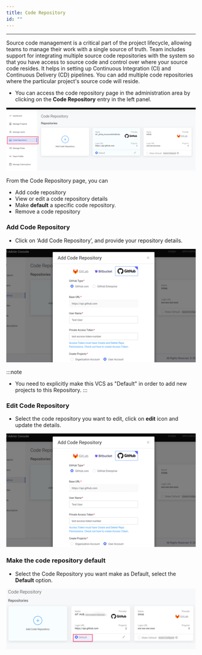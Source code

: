 ```yaml
---
title: Code Repository
id: ""
---
```

---

Source code management is a critical part of the project lifecycle, allowing teams to manage their work with a single source of truth. Team includes support for integrating multiple source code repositories with the system so that you have access to source code and control over where your source code resides. It helps in setting up Continuous Integration (CI) and Continuous Delivery (CD) pipelines. You can add multiple code repositories where the particular project's source code will reside.

-  You can access the code repository page in the administration area by clicking on the **Code Repository** entry in the left panel.

![Code Repository](/learn/assets/TeamCodeRepository.png)

From the Code Repository page, you can

-  Add code repository  
-  View or edit a code repository details  
-  Make **default** a specific code repository.
-  Remove a code repository   

### Add Code Repository

-  Click on ‘Add Code Repository’, and provide your repository details.

![Add Repository](/learn/assets/TeamAddVcsRep.png)   

:::note
-  You need to explicitly make this VCS as "Default" in order to add new projects to this Repository.
:::

### Edit Code Repository

-  Select the code repository you want to edit, click on **edit** icon and update the details.

![Add Repository](/learn/assets/TeamAddVcsRep.png)   

### Make the code repository default

-  Select the Code Repository you want make as Default, select the **Default** option.

![Make Repository Default](/learn/assets/TeamMakeVcsDefault.png)



